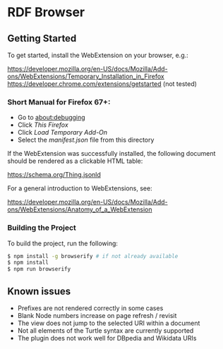 # RDF Browser

## Getting Started
To get started, install the WebExtension on your browser, e.g.:

https://developer.mozilla.org/en-US/docs/Mozilla/Add-ons/WebExtensions/Temporary_Installation_in_Firefox
https://developer.chrome.com/extensions/getstarted (not tested)

### Short Manual for Firefox 67+:
  - Go to [about:debugging](about:debugging)
  - Click *This Firefox*
  - Click *Load Temporary Add-On*
  - Select the *manifest.json* file from this directory

If the WebExtension was successfully installed, the following document should be rendered as a clickable HTML table:

https://schema.org/Thing.jsonld

For a general introduction to WebExtensions, see:

https://developer.mozilla.org/en-US/docs/Mozilla/Add-ons/WebExtensions/Anatomy_of_a_WebExtension

### Building the Project
To build the project, run the following:

```sh
$ npm install -g browserify # if not already available
$ npm install
$ npm run browserify
```

## Known issues
  - Prefixes are not rendered correctly in some cases
  - Blank Node numbers increase on page refresh / revisit
  - The view does not jump to the selected URI within a document
  - Not all elements of the Turtle syntax are currently supported
  - The plugin does not work well for DBpedia and Wikidata URIs

